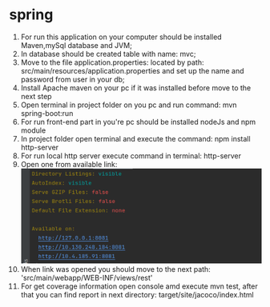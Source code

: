# spring

1. For run this application on your computer should be installed Maven,mySql database and JVM;
2. In database should be created table with name: mvc;
3. Move to the file application.properties: located by path: src/main/resources/application.properties
and set up the name and password from user in your db;
4. Install Apache maven on your pc if it was installed before move to the next step
5. Open terminal in project folder on you pc and run command: mvn spring-boot:run
6. For run front-end part in you're pc should be installed nodeJs and npm module
7. In project folder open terminal and execute the command: npm install http-server
8. For run local http server execute command in terminal: http-server 
9. Open one from available link: 
![img_1.png](img_1.png)
10. When link was opened you should move to the next path: 'src/main/webapp/WEB-INF/views/rest' 
11. For get coverage information open console amd execute mvn test, after that you can find report in next directory: target/site/jacoco/index.html
